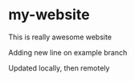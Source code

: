 # my-website

This is really awesome website

Adding new line on example branch 

Updated locally, then remotely
